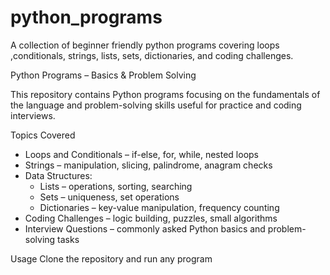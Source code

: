 # python_programs
A collection of beginner friendly python programs covering loops ,conditionals, strings, lists, sets, dictionaries, and coding challenges.

Python Programs – Basics & Problem Solving

This repository contains Python programs focusing on the fundamentals of the language and problem-solving skills useful for practice and coding interviews.

 Topics Covered
- Loops and Conditionals – if-else, for, while, nested loops
- Strings – manipulation, slicing, palindrome, anagram checks
- Data Structures:
  - Lists – operations, sorting, searching
  - Sets – uniqueness, set operations
  - Dictionaries – key-value manipulation, frequency counting
- Coding Challenges – logic building, puzzles, small algorithms
- Interview Questions – commonly asked Python basics and problem-solving tasks

 Usage
Clone the repository and run any program
